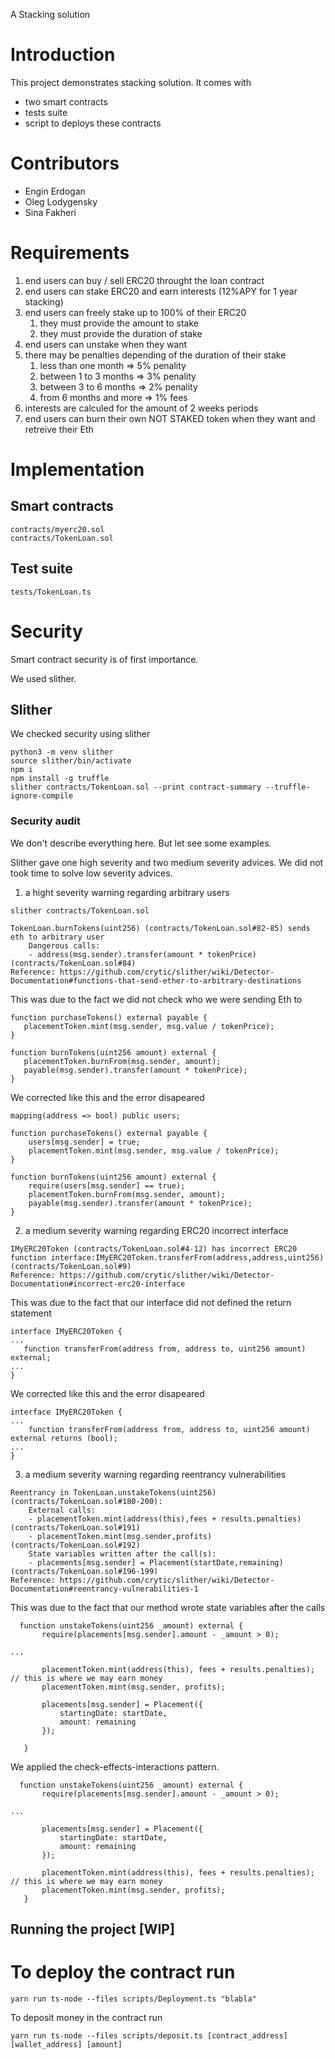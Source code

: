 A Stacking solution

# Introduction

This project demonstrates stacking solution. 
It comes with 
- two smart contracts
- tests suite
- script to deploys these contracts

# Contributors
- Engin Erdogan
- Oleg Lodygensky
- Sina Fakheri


# Requirements

1. end users can buy / sell ERC20 throught the loan contract
2. end users can stake ERC20 and earn interests (12%APY for 1 year stacking)
3. end users can freely stake up to 100% of their ERC20
    1. they must provide the amount to stake
    2. they must provide the duration of stake
4. end users can unstake when they want
5. there may be penalties depending of the duration of their stake
    1. less than one month  => 5% penality
    2. between 1 to 3 months => 3% penality
    3. between 3 to 6 months => 2% penality
    4. from 6 months and more => 1% fees
5. interests are calculed for the amount of 2 weeks periods
6. end users can burn their own NOT STAKED token when they want and retreive their Eth

# Implementation

## Smart contracts
```
contracts/myerc20.sol
contracts/TokenLoan.sol
```

## Test suite
```
tests/TokenLoan.ts
```

# Security

Smart contract security is of first importance.

We used slither.

## Slither 
We checked security using slither

```shell
python3 -m venv slither
source slither/bin/activate
npm i
npm install -g truffle
slither contracts/TokenLoan.sol --print contract-summary --truffle-ignore-compile
```
### Security audit

We don't describe everything here. But let see some examples.

Slither gave one high severity and two medium severity advices. 
We did not took time to solve low severity advices.

1. a hight severity warning regarding arbitrary users
```
slither contracts/TokenLoan.sol

TokenLoan.burnTokens(uint256) (contracts/TokenLoan.sol#82-85) sends eth to arbitrary user
	Dangerous calls:
	- address(msg.sender).transfer(amount * tokenPrice) (contracts/TokenLoan.sol#84)
Reference: https://github.com/crytic/slither/wiki/Detector-Documentation#functions-that-send-ether-to-arbitrary-destinations
```

This was due to the fact we did not check who we were sending Eth to
 ```
function purchaseTokens() external payable {
    placementToken.mint(msg.sender, msg.value / tokenPrice);
}

function burnTokens(uint256 amount) external {
    placementToken.burnFrom(msg.sender, amount);
    payable(msg.sender).transfer(amount * tokenPrice);
}
```

We corrected like this and the error disapeared
```
mapping(address => bool) public users;

function purchaseTokens() external payable {
    users[msg.sender] = true;
    placementToken.mint(msg.sender, msg.value / tokenPrice);
}

function burnTokens(uint256 amount) external {
    require(users[msg.sender] == true);
    placementToken.burnFrom(msg.sender, amount);
    payable(msg.sender).transfer(amount * tokenPrice);
}

```

2. a medium severity warning regarding ERC20 incorrect interface
```
IMyERC20Token (contracts/TokenLoan.sol#4-12) has incorrect ERC20 function interface:IMyERC20Token.transferFrom(address,address,uint256) (contracts/TokenLoan.sol#9)
Reference: https://github.com/crytic/slither/wiki/Detector-Documentation#incorrect-erc20-interface
```

This was due to the fact that our interface did not defined the return statement
 ```
interface IMyERC20Token {
...
    function transferFrom(address from, address to, uint256 amount) external;
...
}
```

We corrected like this and the error disapeared
```
interface IMyERC20Token {
...
    function transferFrom(address from, address to, uint256 amount) external returns (bool);
...
}
```

3. a medium severity warning regarding reentrancy vulnerabilities
```
Reentrancy in TokenLoan.unstakeTokens(uint256) (contracts/TokenLoan.sol#180-200):
	External calls:
	- placementToken.mint(address(this),fees + results.penalties) (contracts/TokenLoan.sol#191)
	- placementToken.mint(msg.sender,profits) (contracts/TokenLoan.sol#192)
	State variables written after the call(s):
	- placements[msg.sender] = Placement(startDate,remaining) (contracts/TokenLoan.sol#196-199)
Reference: https://github.com/crytic/slither/wiki/Detector-Documentation#reentrancy-vulnerabilities-1
```

This was due to the fact that our method wrote state variables after the calls
 ```
   function unstakeTokens(uint256 _amount) external {
        require(placements[msg.sender].amount - _amount > 0);

...

        placementToken.mint(address(this), fees + results.penalties); // this is where we may earn money
        placementToken.mint(msg.sender, profits);

        placements[msg.sender] = Placement({
            startingDate: startDate,
            amount: remaining
        });

    }
```

We applied the check-effects-interactions pattern.
 ```
   function unstakeTokens(uint256 _amount) external {
        require(placements[msg.sender].amount - _amount > 0);

...

        placements[msg.sender] = Placement({
            startingDate: startDate,
            amount: remaining
        });

        placementToken.mint(address(this), fees + results.penalties); // this is where we may earn money
        placementToken.mint(msg.sender, profits);
    }
```



## Running the project [WIP]

# To deploy the contract run
```shell
yarn run ts-node --files scripts/Deployment.ts "blabla"
```

To deposit money in the contract run
```shell
yarn run ts-node --files scripts/deposit.ts [contract_address] [wallet_address] [amount]
```

